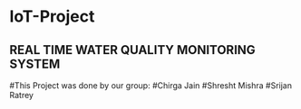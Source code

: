 # IoT-Project

## REAL TIME WATER QUALITY MONITORING SYSTEM
#This Project was done by our group:
#Chirga Jain
#Shresht Mishra
#Srijan Ratrey

